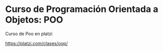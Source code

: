 # Curso de Programación Orientada a Objetos: POO
Curso de Poo en platzi 

https://platzi.com/clases/oop/
